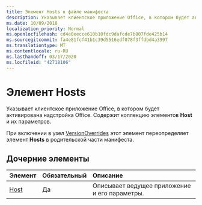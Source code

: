 ```yaml
---
title: Элемент Hosts в файле манифеста
description: Указывает клиентское приложение Office, в котором будет активирована надстройка Office.
ms.date: 10/09/2018
localization_priority: Normal
ms.openlocfilehash: cd4e0eecce610b10fdc9dafcde7b807fde425b14
ms.sourcegitcommit: fa4e81fcf41b1c39d5516edf078f3ffdbd4a3997
ms.translationtype: MT
ms.contentlocale: ru-RU
ms.lasthandoff: 03/17/2020
ms.locfileid: "42718106"
---
```

# <a name="hosts-element"></a>Элемент Hosts

Указывает клиентское приложение Office, в котором будет активирована надстройка Office. Содержит коллекцию элементов **Host** и их параметров. 

При включении в узел [VersionOverrides](versionoverrides.md) этот элемент переопределяет элемент **Hosts** в родительской части манифеста. 

## <a name="child-elements"></a>Дочерние элементы

|  Элемент |  Обязательный  |  Описание  |
|:-----|:-----|:-----|
|  [Host](host.md)    |  Да   |  Описывает ведущее приложение и его параметры. |
